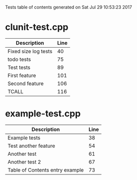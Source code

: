 Tests table of contents generated on Sat Jul 29 10:53:23 2017

# clunit-test.cpp
| Description | Line |
|-------------|------|
| Fixed size log tests | 40 |
| todo tests | 75 |
| Test tests | 89 |
| First feature | 101 |
| Second feature | 106 |
| TCALL | 116 |

# example-test.cpp
| Description | Line |
|-------------|------|
| Example tests | 38 |
| Test another feature | 54 |
| Another test | 61 |
| Another test 2 | 67 |
| Table of Contents entry example | 73 |
